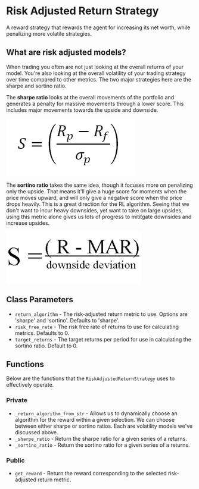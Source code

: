 # Risk Adjusted Return Strategy
A reward strategy that rewards the agent for increasing its net worth, while penalizing more volatile strategies.


## What are risk adjusted models?
When trading you often are not just looking at the overall returns of your model. You're also looking at the overall volatility of your trading strategy over time compared to other metrics. The two major strategies here are the sharpe and sortino ratio. 

The **sharpe ratio** looks at the overall movements of the portfolio and generates a penalty for massive movements through a lower score. This includes major movements towards the upside and downside.

![Sharpe Ratio](../gifs/sharpe.png)

The **sortino ratio** takes the same idea, though it focuses more on penalizing only the upside. That means it'll give a huge score for moments when the price moves upward, and will only give a negative score when the price drops heavily. This is a great direction for the RL algorithm. Seeing that we don't want to incur heavy downsides, yet want to take on large upsides, using this metric alone gives us lots of progress to mititgate downsides and increase upsides.

![Sortino Ratio](../gifs/sortino.png)

## Class Parameters
* `return_algorithm` - The risk-adjusted return metric to use. Options are 'sharpe' and 'sortino'. Defaults to 'sharpe'.
* `risk_free_rate` - The risk free rate of returns to use for calculating metrics. Defaults to 0.
* `target_returns` - The target returns per period for use in calculating the sortino ratio. Default to 0.


## Functions

Below are the functions that the `RiskAdjustedReturnStrategy` uses to effectively operate. 

### Private
* `_return_algorithm_from_str` - Allows us to dynamically choose an algorithm for the reward within a given selection. We can choose between either sharpe or sortino ratios. Each are volatility models we've discussed above.
* `_sharpe_ratio` - Return the sharpe ratio for a given series of a returns.
* `_sortino_ratio` - Return the sortino ratio for a given series of a returns.

### Public

* `get_reward` - Return the reward corresponding to the selected risk-adjusted return metric.